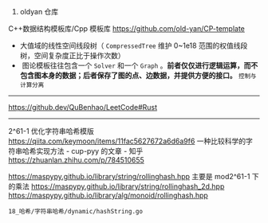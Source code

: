 1. oldyan 仓库

C++数据结构模板库/Cpp 模板库
https://github.com/old-yan/CP-template

- 大值域的线性空间线段树（ `CompressedTree` 维护 0~1e18 范围的权值线段树，空间复杂度正比于操作次数）
- ​ 图论模板往往包含一个 `Solver` 和一个 `Graph` 。**前者仅仅进行逻辑运算，而不包含图本身的数据；后者保存了图的点、边数据，并提供方便的接口。**
  `控制与计算分离`

---

https://github.dev/QuBenhao/LeetCode#Rust

---

2^61-1 优化字符串哈希模版
https://qiita.com/keymoon/items/11fac5627672a6d6a9f6
一种比较科学的字符串哈希实现方法 - cup-pyy 的文章 - 知乎
https://zhuanlan.zhihu.com/p/784510655

https://maspypy.github.io/library/string/rollinghash.hpp 主要是 mod2^61-1 下的乘法
https://maspypy.github.io/library/string/rollinghash_2d.hpp
https://maspypy.github.io/library/alg/monoid/rollinghash.hpp

`18_哈希/字符串哈希/dynamic/hashString.go`
